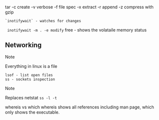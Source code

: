 tar
-c create
-v verbose
-f file spec
-x extract
-r append
-z compress with gzip

    `inotifywait` - watches for changes

` inotifywait -m . -e modify`
free - shows the volataile memory status

## Networking

> [!NOTE]
> Everything in linux is a file

    lsof - list open files
    ss - sockets inspection

> [!NOTE]
> Replaces netstat
> `ss -l -t`

whereis vs which
whereis shows all references including man page, which only shows the executable.
